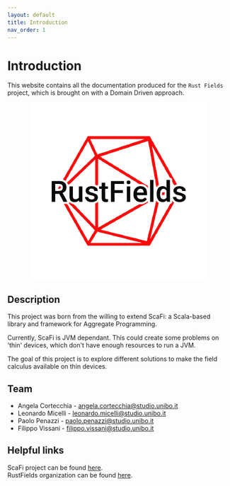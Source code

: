```yaml
---
layout: default
title: Introduction
nav_order: 1
---
```

# Introduction

This website contains all the documentation produced for the `Rust Fields` project, which is brought on with a Domain Driven approach.

<div align="center">
    <img src="/assets/images/rustfields-logo.png">
</div>

## Description

This project was born from the willing to extend ScaFi: a Scala-based library and framework for Aggregate Programming.

Currently, ScaFi is JVM dependant. This could create some problems on 'thin' devices, which don't have enough resources to run a JVM.

The goal of this project is to explore different solutions to make the field calculus available on thin devices.

## Team

* Angela Cortecchia - angela.cortecchia@studio.unibo.it
* Leonardo Micelli - leonardo.micelli@studio.unibo.it
* Paolo Penazzi - paolo.penazzi@studio.unibo.it
* Filippo Vissani - filippo.vissani@studio.unibo.it

## Helpful links

ScaFi project can be found [here](https://github.com/scafi/scafi).\
RustFields organization can be found [here](https://github.com/RustFields).
